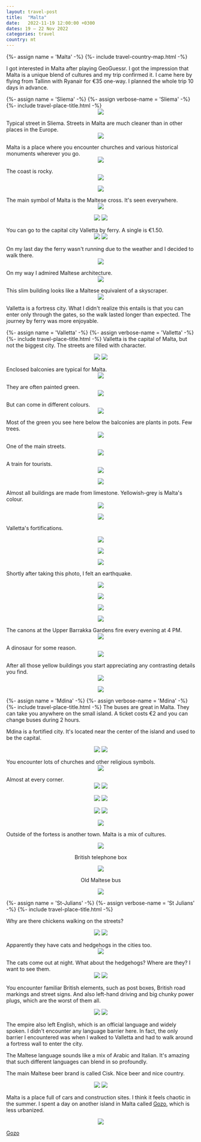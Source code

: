 ```yaml
---
layout: travel-post
title:  "Malta"
date:   2022-11-19 12:00:00 +0300
dates: 19 – 22 Nov 2022
categories: travel
country: mt
---
```

{%- assign name = 'Malta' -%}
{%- include travel-country-map.html -%}

I got interested in Malta after playing GeoGuessr. I got the impression that Malta is a unique blend of cultures and my trip confirmed it. I came here by flying from Tallinn with Ryanair for €35 one-way. I planned the whole trip 10 days in advance.

<center></center>
{%- assign name = 'Sliema' -%}
{%- assign verbose-name = 'Sliema' -%}
{%- include travel-place-title.html -%}

<center>
<img src="{{site.baseurl}}/assets/img/malta/1.jpg" />
<p class="image-label">
</p>
</center>
Typical street in Sliema. Streets in Malta are much cleaner than in other places in the Europe.
<center>
<img src="{{site.baseurl}}/assets/img/malta/2-1.jpg" />
<p class="image-label">
</p>
</center>
Malta is a place where you encounter churches and various historical monuments wherever you go.
<center>
<img src="{{site.baseurl}}/assets/img/malta/2-2.jpg" />
<p class="image-label">
</p>
</center>
The coast is rocky.
<center>
<img src="{{site.baseurl}}/assets/img/malta/2.jpg" />
<p class="image-label">
</p>
</center>
<center>
<img src="{{site.baseurl}}/assets/img/malta/3.jpg" />
<p class="image-label">
</p>
</center>
The main symbol of Malta is the Maltese cross. It's seen everywhere.
<center>
<img src="{{site.baseurl}}/assets/img/malta/27.jpg" />
<p class="image-label">
</p>
</center>
<center>
    <div class="side-by-side">
        <img src="{{site.baseurl}}/assets/img/malta/28.jpg" />
        <img src="{{site.baseurl}}/assets/img/malta/29.jpg" />
    </div>
    <p class="image-label">
    </p>
</center>
You can go to the capital city Valletta by ferry. A single is €1.50.
<center>
    <div class="side-by-side">
        <img src="{{site.baseurl}}/assets/img/malta/5.jpg" />
        <img src="{{site.baseurl}}/assets/img/malta/6.jpg" />
    </div>
    <p class="image-label">
    </p>
</center>
On my last day the ferry wasn't running due to the weather and I decided to walk there.
<center>
<img src="{{site.baseurl}}/assets/img/malta/5-1.jpg" />
<p class="image-label">
</p>
</center>
On my way I admired Maltese architecture.
<center>
<img src="{{site.baseurl}}/assets/img/malta/5-2.jpg" />
<p class="image-label">
</p>
</center>
This slim building looks like a Maltese equivalent of a skyscraper.
<center>
<img src="{{site.baseurl}}/assets/img/malta/5-3.jpg" />
<p class="image-label">
</p>
</center>
Valletta is a fortress city. What I didn't realize this entails is that you can enter only through the gates, so the walk lasted longer than expected. The journey by ferry was more enjoyable.

<center></center>

{%- assign name = 'Valletta' -%}
{%- assign verbose-name = 'Valletta' -%}
{%- include travel-place-title.html -%}
Valletta is the capital of Malta, but not the biggest city. The streets are filled with character. 
<center>
    <div class="side-by-side">
        <img src="{{site.baseurl}}/assets/img/malta/7.jpg" />
        <img src="{{site.baseurl}}/assets/img/malta/8.jpg" />
    </div>
    <p class="image-label">
    </p>
</center>
Enclosed balconies are typical for Malta.
<center>
<img src="{{site.baseurl}}/assets/img/malta/9.jpg" />
<p class="image-label">
</p>
</center>
They are often painted green.
<center>
<img src="{{site.baseurl}}/assets/img/malta/10-1.jpg" />
<p class="image-label">
</p>
</center>
But can come in different colours.
<center>
<img src="{{site.baseurl}}/assets/img/malta/10.jpg" />
<p class="image-label">
</p>
</center>
Most of the green you see here below the balconies are plants in pots. Few trees.
<center>
<img src="{{site.baseurl}}/assets/img/malta/11.jpg" />
<p class="image-label">
</p>
</center>
One of the main streets.
<center>
<img src="{{site.baseurl}}/assets/img/malta/12.jpg" />
<p class="image-label">
</p>
</center>
A train for tourists.
<center>
<img src="{{site.baseurl}}/assets/img/malta/13.jpg" />
<p class="image-label">
</p>
</center>
<center>
<img src="{{site.baseurl}}/assets/img/malta/14.jpg" />
<p class="image-label">
</p>
</center>
Almost all buildings are made from limestone. Yellowish-grey is Malta's colour.
<center>
<img src="{{site.baseurl}}/assets/img/malta/15.jpg" />
<p class="image-label">
</p>
</center>
<center>
<img src="{{site.baseurl}}/assets/img/malta/16.jpg" />
<p class="image-label">
</p>
</center>

Valletta's  fortifications.
<center>
<img src="{{site.baseurl}}/assets/img/malta/17.jpg" />
<p class="image-label">
</p>
</center>

<center>
<img src="{{site.baseurl}}/assets/img/malta/17-1.jpg" />
<p class="image-label">
</p>
</center>

<center>
<img src="{{site.baseurl}}/assets/img/malta/18.jpg" />
<p class="image-label">
</p>
</center>

Shortly after taking this photo, I felt an earthquake.
<center>
<img src="{{site.baseurl}}/assets/img/malta/21.jpg" />
<p class="image-label">
</p>
</center>
<center>
<img src="{{site.baseurl}}/assets/img/malta/22.jpg" />
<p class="image-label">
</p>
</center>
<center>
<img src="{{site.baseurl}}/assets/img/malta/23.jpg" />
<p class="image-label">
</p>
</center>
<center>
<img src="{{site.baseurl}}/assets/img/malta/24.jpg" />
<p class="image-label">
</p>
</center>
The canons at the Upper Barrakka Gardens fire every evening at 4 PM.
<center>
<img src="{{site.baseurl}}/assets/img/malta/25.jpg" />
<p class="image-label">
</p>
</center>
A dinosaur for some reason.
<center>
<img src="{{site.baseurl}}/assets/img/malta/26.jpg" />
<p class="image-label">
</p>
</center>
After all those yellow buildings you start appreciating any contrasting details you find.
<center>
<img src="{{site.baseurl}}/assets/img/malta/19.jpg" />
<p class="image-label">
</p>
</center>
<center>
<img src="{{site.baseurl}}/assets/img/malta/20.jpg" />
<p class="image-label">
</p>
</center>

{%- assign name = 'Mdina' -%}
{%- assign verbose-name = 'Mdina' -%}
{%- include travel-place-title.html -%}
The buses are great in Malta. They can take you anywhere on the small island. A ticket costs €2 and you can change buses during 2 hours. 

Mdina is a fortified city. It's located near the center of the island and used to be the capital. 
<center>
    <div class="side-by-side">
        <img src="{{site.baseurl}}/assets/img/malta/29-1.jpg" />
        <img src="{{site.baseurl}}/assets/img/malta/29-2.jpg" />
    </div>
    <p class="image-label">
    </p>
</center>
You encounter lots of churches and other religious symbols.
<center>
<img src="{{site.baseurl}}/assets/img/malta/31.jpg" />
<p class="image-label">
</p>
</center>
Almost at every corner.
<center>
    <div class="side-by-side">
        <img src="{{site.baseurl}}/assets/img/malta/32.jpg" />
        <img src="{{site.baseurl}}/assets/img/malta/33.jpg" />
    </div>
    <p class="image-label">
    </p>
</center>
<center>
    <div class="side-by-side">
        <img src="{{site.baseurl}}/assets/img/malta/34.jpg" />
        <img src="{{site.baseurl}}/assets/img/malta/35.jpg" />
    </div>
    <p class="image-label">
    </p>
</center>
<center>
    <div class="side-by-side">
        <img src="{{site.baseurl}}/assets/img/malta/36.jpg" />
        <img src="{{site.baseurl}}/assets/img/malta/37.jpg" />
    </div>
    <p class="image-label">
    </p>
</center>
<center>
<img src="{{site.baseurl}}/assets/img/malta/41.jpg" />
<p class="image-label">
</p>
</center>

Outside of the fortess is another town. Malta is a mix of cultures.
<center>
    <div class="side-by-side">
    <div>
        <img src="{{site.baseurl}}/assets/img/malta/38.jpg" />
        <p class="image-label">
        British telephone box
        </p>
    </div>
    <div>
        <img src="{{site.baseurl}}/assets/img/malta/39.jpg" />
        <p class="image-label">
        Old Maltese bus
        </p>
    </div>
    </div>
</center>

<center>
<img src="{{site.baseurl}}/assets/img/malta/40.jpg" />
<p class="image-label">
</p>
</center>

{%- assign name = 'St-Julians' -%}
{%- assign verbose-name = 'St Julians' -%}
{%- include travel-place-title.html -%}

Why are there chickens walking on the streets?
<center>
    <div class="side-by-side">
        <img src="{{site.baseurl}}/assets/img/malta/43.jpg" />
        <img src="{{site.baseurl}}/assets/img/malta/42.jpg" />
    </div>
    <p class="image-label">
    </p>
</center>
Apparently they have cats and hedgehogs in the cities too.
<center>
<img src="{{site.baseurl}}/assets/img/malta/46.jpg" />
<p class="image-label">
</p>
</center>
The cats come out at night. What about the hedgehogs? Where are they? I want to see them.
<center>
    <div class="side-by-side">
        <img src="{{site.baseurl}}/assets/img/malta/44.jpg" />
        <img src="{{site.baseurl}}/assets/img/malta/45.jpg" />
    </div>
    <p class="image-label">
    </p>
</center>

You encounter familiar British elements, such as post boxes, British road markings and street signs. And also left-hand driving and big chunky power plugs, which are the worst of them all.
<center>
    <div class="side-by-side">
        <img src="{{site.baseurl}}/assets/img/malta/48.jpg" />
        <img src="{{site.baseurl}}/assets/img/malta/47.jpg" />
    </div>
    <p class="image-label">
    </p>
</center>

The empire also left English, which is an official language and widely spoken. I didn't encounter any language barrier here. In fact, the only barrier I encountered was when I walked to Valletta and had to walk around a fortress wall to enter the city.

The Maltese language sounds like a mix of Arabic and Italian. It's amazing that such different languages can blend in so profoundly.

The main Maltese beer brand is called Cisk. Nice beer and nice country.
<center>
    <div class="side-by-side">
        <img src="{{site.baseurl}}/assets/img/malta/50.jpg" />
        <img src="{{site.baseurl}}/assets/img/malta/51.jpg" />
    </div>
    <p class="image-label">
    </p>
</center>

Malta is a place full of cars and construction sites. I think it feels chaotic in the summer. I spent a day on another island in Malta called [Gozo](/travel/2022/11/21/gozo.html), which is less urbanized.
<center>
<img src="{{site.baseurl}}/assets/img/malta/49.jpg" />
<p class="image-label">
</p>
</center>

<a class="next" href="/travel/2022/11/21/gozo.html">
Gozo
</a>

